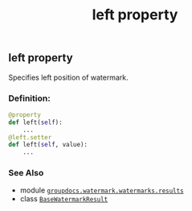 ﻿---
title: left property
second_title: GroupDocs.Watermark for Python via .NET API References
description: 
type: docs
url: /python-net/groupdocs.watermark.watermarks.results/basewatermarkresult/left/
is_root: false
weight: 50
---

## left property


Specifies left position of watermark.
### Definition:
```python
@property
def left(self):
    ...
@left.setter
def left(self, value):
    ...
```

### See Also
* module [`groupdocs.watermark.watermarks.results`](../../)
* class [`BaseWatermarkResult`](/watermark/python-net/groupdocs.watermark.watermarks.results/basewatermarkresult)
